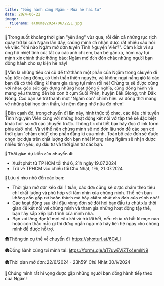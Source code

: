 ```yaml
---
title: "Đồng hành cùng Ngăm - Mùa hè hai tư"
date: 2024-06-22
image:
  filename: albums/2024/06/22/1.jpg
---
```


🌱Trong suốt khoảng thời gian "yên ắng" vừa qua, rồi đến cả những rục rịch quay trở lại của Ngăm lần đây, chúng mình đã
nhận được rất nhiều câu hỏi về việc "Khi nào Ngăm mở đơn tuyển Tình Nguyện Viên?". Cảm kích vì sự ủng hộ nhiệt tình của
tất cả các anh chị em, bạn bè gần xa, hôm nay tụi mình xin chính thức thông báo: Ngăm mở đơn đón chào những người bạn
đồng hành cho sự kiện hè này!

🌱Vẫn là những tiêu chí cũ để trở thành một phần của Ngăm trong chuyến đi sắp tới: năng động, có tinh thần thiện nguyện,
và không ngại nắng gió là các bạn đã có thể đăng kí tham gia cùng tụi mình rồi nè! Chúng ta sẽ được cùng với nhau góp
sức gây dựng những hoạt động ý nghĩa, cùng đồng hành và mang yêu thương đến bà con ở cụm Suối Phèn, huyện Đắk Glong,
tỉnh Đắk Nông. Các bạn sẽ trở thành một "Ngăm con" chính hiệu và đồng thời mang về những bài học tinh thần, kỉ niệm đáng
nhớ nữa đó nhen!

🌱Bên cạnh đó, trong chuyến đi lần này, hình thức tổ chức, các tiêu chí tuyển Tình Nguyện Viên cùng với những hoạt động
kết nối với tập thể sẽ đặc biệt khác hơn so với các chuyến trước. Thông tin chi tiết bạn hãy đọc ở link form phía dưới
nhé. Và vì thế nên chúng mình sẽ mở đơn lâu hơn để các bạn có thời gian "chăm chút" cho phần đăng kí của mình. Toàn bộ
các đơn sẽ được chọn lọc dựa trên chất lượng đơn bạn nhé! Mong rằng Ngăm sẽ nhận được nhiều tình yêu, sự đầu tư và thời
gian từ các bạn.

🌱Thời gian dự kiến của chuyến đi:

- Xuất phát từ TP HCM tối thứ 6, 21h ngày 19.07.2024
- Trở về TPHCM vào chiều tối Chủ Nhật, 19h, 21.07.2024

🌱Lưu ý nho nhỏ đến các bạn:

- Thời gian mở đơn kéo dài 1 tuần, các đơn cũng sẽ được chấm theo tiêu chí chất lượng và phù hợp với tầm nhìn của chúng
  mình. Thế nên bạn không cần gấp rút hoàn thành mà hãy chăm chút cho đơn của mình nhé!
- Các hoạt động sau khi đậu vòng đơn sẽ đòi hỏi bạn đầu tư chút xíu thời gian để kết nối với chúng mình và tham gia
  những hoạt động tập thể, bạn hãy sắp xếp lịch trình của mình nha.
- Bạn vui lòng đọc kĩ mọi câu hỏi và trả lời hết, nếu chưa rõ bất kì mục nào hoặc còn thắc mắc gì thì đừng ngần ngại mà
  hãy liên hệ ngay cho chúng mình để được hỗ trợ.

🛖Thông tin cụ thể về chuyến đi: https://shorturl.at/6CALl

🛖Đồng hành cùng tụi mình tại: https://forms.gle/aT7uwEViZTx4emhN9

🛖Thời gian mở đơn: 22/6/2024 - 23h59' Chủ Nhật 30/6/2024

🌱Chúng mình rất hi vọng được gặp những người bạn đồng hành tiếp theo của Ngăm!
